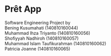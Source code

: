 # Prêt App

Software Engineering Project by </br>
Bening Kusumahati (140810160044)</br>
Muhammad Ihza Triyanto (140810160056)</br>
Shofiyyah Nadhiroh (140810160057)</br>
Muhammad Islam Taufikurahman (140810160062)</br>
Patricia Joanne (140810160065)
